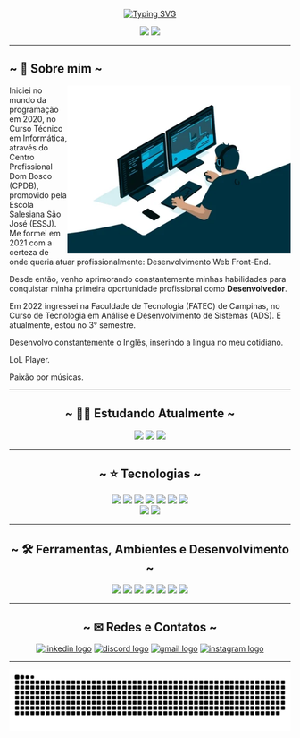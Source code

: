 <div width=100% align=center>

[![Typing SVG](https://readme-typing-svg.demolab.com?font=Poppins&weight=900&size=25&duration=3000&pause=1000&color=0093FF&center=true&width=435&lines=%3CHello+World%2F%3E;~+Meu+nome+%C3%A9+Vitor+Santos+~;-+Tenho+18+anos+-;%7BSou+apaixonado+pelo+Front-End%7D;%3CBem+vindo+(a)+ao+meu+perfil%2F%3E)](https://git.io/typing-svg)

</div>

<div align="center">
  <img height=200px src="https://github-readme-stats.vercel.app/api/top-langs/?username=vitorsantos920&langs_count=20&layout=compact&theme=tokyonight&hide=Hack&title_color=0093FFFF&text_color=fff&bg_color=0C1116&border_color=0C1116">
  
  <img height=200px src="https://github-readme-stats.vercel.app/api?hide_title=false&hide_rank=false&show_icons=true&include_all_commits=true&count_private=true&disable_animations=false&theme=tokyonight&hide_border=false&text_color=fff&icon_color=0093FFFF&title_color=0093FFFF&bg_color=0C1116&border_color=0C1116&username=VitorSantos920"> 
</div>

<hr />

<h2>~ 💙 Sobre mim ~</h2>

<div width=100%>
   <img align=right height=300px border-radius=50% src="./.github/workflows/programmer.webp">
   <p>Iniciei no mundo da programação em 2020, no Curso Técnico em Informática, através do Centro Profissional Dom Bosco (CPDB), promovido pela Escola Salesiana São José (ESSJ). Me formei em 2021 com a certeza de onde queria atuar profissionalmente: Desenvolvimento Web Front-End.</p>
   <p>Desde então, venho aprimorando constantemente minhas habilidades para conquistar minha primeira oportunidade profissional como <b>Desenvolvedor</b>.</p>
   <p>Em 2022 ingressei na Faculdade de Tecnologia (FATEC) de Campinas, no Curso de Tecnologia em Análise e Desenvolvimento de Sistemas (ADS). E atualmente, estou no 3° semestre.</p>
   <p>Desenvolvo constantemente o Inglês, inserindo a língua no meu cotidiano.</p>
   <p>LoL Player.</p>
   <p>Paixão por músicas.</p>
</div>

<hr />

<h2 align="center">~ 👨‍💻 Estudando Atualmente ~</h2>

<div align="center">
  <img height="35px" src="https://img.shields.io/badge/React-20232A?style=for-the-badge&logo=react&logoColor=61DAFB" />
  <img height="35px" src="https://img.shields.io/badge/vite-%23646CFF.svg?style=for-the-badge&logo=vite&logoColor=white" />
  <img src="https://img.shields.io/badge/JavaScript-F7DF1E?style=for-the-badge&logo=javascript&logoColor=black" height=35px>
</div>

<hr />

<h2 align="center">~ ⭐ Tecnologias ~</h2>

<div align="center">
  <img src="https://img.shields.io/badge/HTML5-E34F26?style=for-the-badge&logo=html5&logoColor=white" height=35px>
  <img src="https://img.shields.io/badge/CSS3-1572B6?style=for-the-badge&logo=css3&logoColor=white" height=35px>
  <img src="https://img.shields.io/badge/JavaScript-F7DF1E?style=for-the-badge&logo=javascript&logoColor=black" height=35px>
  <img src="https://img.shields.io/badge/Sass-CC6699?style=for-the-badge&logo=sass&logoColor=white" height=35px>
  <img src="https://img.shields.io/badge/TypeScript-007ACC?style=for-the-badge&logo=typescript&logoColor=white" height=35px>
  <img src="https://img.shields.io/badge/PHP-777BB4?style=for-the-badge&logo=php&logoColor=white" height=35px>
  <img src="https://img.shields.io/badge/MySQL-00000F?style=for-the-badge&logo=mysql&logoColor=white" height=35px>
  <br />
  <img src="https://img.shields.io/badge/Microsoft_Office-D83B01?style=for-the-badge&logo=microsoft-office&logoColor=white" height=35px>
  <img src="https://img.shields.io/badge/Git-E34F26?style=for-the-badge&logo=git&logoColor=white" height=35px>
</div>

<hr />
<h2 align="center">~ 🛠 Ferramentas, Ambientes e Desenvolvimento ~</h2>

<div align="center">
  <img height="35px" src="https://img.shields.io/badge/Windows-017AD7?style=for-the-badge&logo=windows&logoColor=white"  />
  <img height="35px" src="https://img.shields.io/badge/Visual%20Studio%20Code-0078d7.svg?style=for-the-badge&logo=visual-studio-code&logoColor=white"  />
  <img height="35px" src="https://img.shields.io/badge/-GitHub-0D1117?style=for-the-badge&logo=github&labelColor=0D1117"/>
  <img height="35px" src="https://img.shields.io/badge/-figma-0D1117?style=for-the-badge&logo=figma&labelColor=0D1117" />
  <img height="35px" src="https://img.shields.io/badge/Notion-%23000000.svg?style=for-the-badge&logo=notion&logoColor=white" />
  <img height="35px" src="https://img.shields.io/badge/Brave-FB542B?style=for-the-badge&logo=Brave&logoColor=white" />
  <img height="35px" src="https://img.shields.io/badge/Canva-%2300C4CC.svg?style=for-the-badge&logo=Canva&logoColor=white" />
</div>

<hr />
<h2 align="center">~ ✉ Redes e Contatos ~</h2>


<div align="center">
  <a href="https://www.linkedin.com/in/vitor-santos-3526b7214/" target="_blank"><img height="35px" src="https://img.shields.io/static/v1?message=LinkedIn&logo=linkedin&label=&color=0077B5&logoColor=white&labelColor=&style=for-the-badge" height="40" alt="linkedin logo"  /></a>
  <a href="https://discord.gg/;vitu#3555" target="_blank"><img height="35px" src="https://img.shields.io/static/v1?message=Discord&logo=discord&label=&color=7289DA&logoColor=white&labelColor=&style=for-the-badge" height="40" alt="discord logo"  /></a>
  <a href="mailto: pireshugo737@gmail.com" target="_blank"><img height="35px" src="https://img.shields.io/static/v1?message=Gmail&logo=gmail&label=&color=D14836&logoColor=white&labelColor=&style=for-the-badge" height="40" alt="gmail logo"  /></a>
  <a href="https://www.instagram.com/dev.vitu" target="_blank"><img height="35px" src="https://img.shields.io/static/v1?message=Instagram&logo=instagram&label=&color=E4405F&logoColor=white&labelColor=&style=for-the-badge" height="40" alt="instagram logo"  /></a>
</div>

<hr />
<div align="center">

 ![Snake animation](https://github.com/vitorsantos920/vitorsantos920/blob/output/github-contribution-grid-snake.svg)
 
</div> 
